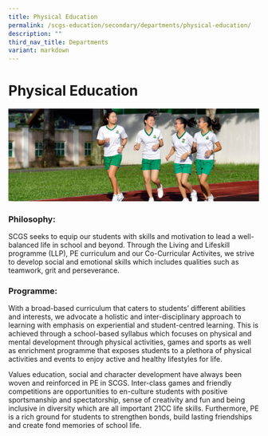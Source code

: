 ```yaml
---
title: Physical Education
permalink: /scgs-education/secondary/departments/physical-education/
description: ""
third_nav_title: Departments
variant: markdown
---
```

# **Physical Education**

![](/images/SCGS-PECCA-1.jpg)

### Philosophy:

SCGS seeks to equip our students with skills and motivation to lead a well-balanced life in school and beyond. Through the Living and Lifeskill programme (LLP), PE curriculum and our Co-Curricular Activites, we strive to develop social and emotional skills which includes qualities such as teamwork, grit and perseverance.

### Programme:

With a broad-based curriculum that caters to students’ different abilities and interests, we advocate a holistic and inter-disciplinary approach to learning with emphasis on experiential and student-centred learning. This is achieved through a school-based syllabus which focuses on physical and mental development through physical activities, games and sports as well as enrichment programme that exposes students to a plethora of physical activities and events to enjoy active and healthy lifestyles for life.

Values education, social and character development have always been woven and reinforced in PE in SCGS. Inter-class games and friendly competitions are opportunities to en-culture students with positive sportsmanship and spectatorship, sense of creativity and fun and being inclusive in diversity which are all important 21CC life skills. Furthermore, PE is a rich ground for students to strengthen bonds, build lasting friendships and create fond memories of school life.